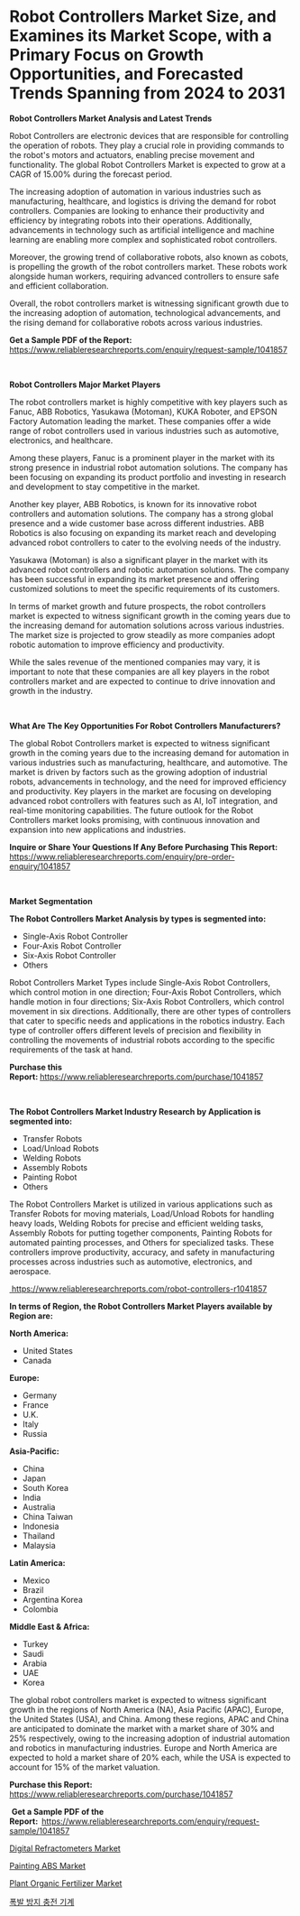 <p><h1>Robot Controllers Market Size, and Examines its Market Scope, with a Primary Focus on Growth Opportunities, and Forecasted Trends Spanning from 2024 to 2031</h1></p><p><strong>Robot Controllers Market Analysis and Latest Trends</strong></p>
<p><p>Robot Controllers are electronic devices that are responsible for controlling the operation of robots. They play a crucial role in providing commands to the robot's motors and actuators, enabling precise movement and functionality. The global Robot Controllers Market is expected to grow at a CAGR of 15.00% during the forecast period.</p><p>The increasing adoption of automation in various industries such as manufacturing, healthcare, and logistics is driving the demand for robot controllers. Companies are looking to enhance their productivity and efficiency by integrating robots into their operations. Additionally, advancements in technology such as artificial intelligence and machine learning are enabling more complex and sophisticated robot controllers.</p><p>Moreover, the growing trend of collaborative robots, also known as cobots, is propelling the growth of the robot controllers market. These robots work alongside human workers, requiring advanced controllers to ensure safe and efficient collaboration.</p><p>Overall, the robot controllers market is witnessing significant growth due to the increasing adoption of automation, technological advancements, and the rising demand for collaborative robots across various industries.</p></p>
<p><strong>Get a Sample PDF of the Report:&nbsp;</strong> <a href="https://www.reliableresearchreports.com/enquiry/request-sample/1041857">https://www.reliableresearchreports.com/enquiry/request-sample/1041857</a></p>
<p>&nbsp;</p>
<p><strong>Robot Controllers Major Market Players</strong></p>
<p><p>The robot controllers market is highly competitive with key players such as Fanuc, ABB Robotics, Yasukawa (Motoman), KUKA Roboter, and EPSON Factory Automation leading the market. These companies offer a wide range of robot controllers used in various industries such as automotive, electronics, and healthcare.</p><p>Among these players, Fanuc is a prominent player in the market with its strong presence in industrial robot automation solutions. The company has been focusing on expanding its product portfolio and investing in research and development to stay competitive in the market.</p><p>Another key player, ABB Robotics, is known for its innovative robot controllers and automation solutions. The company has a strong global presence and a wide customer base across different industries. ABB Robotics is also focusing on expanding its market reach and developing advanced robot controllers to cater to the evolving needs of the industry.</p><p>Yasukawa (Motoman) is also a significant player in the market with its advanced robot controllers and robotic automation solutions. The company has been successful in expanding its market presence and offering customized solutions to meet the specific requirements of its customers.</p><p>In terms of market growth and future prospects, the robot controllers market is expected to witness significant growth in the coming years due to the increasing demand for automation solutions across various industries. The market size is projected to grow steadily as more companies adopt robotic automation to improve efficiency and productivity.</p><p>While the sales revenue of the mentioned companies may vary, it is important to note that these companies are all key players in the robot controllers market and are expected to continue to drive innovation and growth in the industry.</p></p>
<p>&nbsp;</p>
<p><strong>What Are The Key Opportunities For Robot Controllers Manufacturers?</strong></p>
<p><p>The global Robot Controllers market is expected to witness significant growth in the coming years due to the increasing demand for automation in various industries such as manufacturing, healthcare, and automotive. The market is driven by factors such as the growing adoption of industrial robots, advancements in technology, and the need for improved efficiency and productivity. Key players in the market are focusing on developing advanced robot controllers with features such as AI, IoT integration, and real-time monitoring capabilities. The future outlook for the Robot Controllers market looks promising, with continuous innovation and expansion into new applications and industries.</p></p>
<p><strong>Inquire or Share Your Questions If Any Before Purchasing This Report:</strong> <a href="https://www.reliableresearchreports.com/enquiry/pre-order-enquiry/1041857">https://www.reliableresearchreports.com/enquiry/pre-order-enquiry/1041857</a></p>
<p>&nbsp;</p>
<p><strong>Market Segmentation</strong></p>
<p><strong>The Robot Controllers Market Analysis by types is segmented into:</strong></p>
<p><ul><li>Single-Axis Robot Controller</li><li>Four-Axis Robot Controller</li><li>Six-Axis Robot Controller</li><li>Others</li></ul></p>
<p><p>Robot Controllers Market Types include Single-Axis Robot Controllers, which control motion in one direction; Four-Axis Robot Controllers, which handle motion in four directions; Six-Axis Robot Controllers, which control movement in six directions. Additionally, there are other types of controllers that cater to specific needs and applications in the robotics industry. Each type of controller offers different levels of precision and flexibility in controlling the movements of industrial robots according to the specific requirements of the task at hand.</p></p>
<p><strong>Purchase this Report:&nbsp;</strong><a href="https://www.reliableresearchreports.com/purchase/1041857">https://www.reliableresearchreports.com/purchase/1041857</a></p>
<p>&nbsp;</p>
<p><strong>The Robot Controllers Market Industry Research by Application is segmented into:</strong></p>
<p><ul><li>Transfer Robots</li><li>Load/Unload Robots</li><li>Welding Robots</li><li>Assembly Robots</li><li>Painting Robot</li><li>Others</li></ul></p>
<p><p>The Robot Controllers Market is utilized in various applications such as Transfer Robots for moving materials, Load/Unload Robots for handling heavy loads, Welding Robots for precise and efficient welding tasks, Assembly Robots for putting together components, Painting Robots for automated painting processes, and Others for specialized tasks. These controllers improve productivity, accuracy, and safety in manufacturing processes across industries such as automotive, electronics, and aerospace.</p></p>
<p><a href="https://www.reliableresearchreports.com/robot-controllers-r1041857">&nbsp;https://www.reliableresearchreports.com/robot-controllers-r1041857</a></p>
<p><strong>In terms of Region, the Robot Controllers Market Players available by Region are:</strong></p>
<p>
    <p> <strong> North America: </strong>
        <ul>
            <li>United States</li>
            <li>Canada</li>
        </ul>
        </p> 
    <p> <strong> Europe: </strong>
        <ul>
            <li>Germany</li>
            <li>France</li>
            <li>U.K.</li>
            <li>Italy</li>
            <li>Russia</li>
        </ul>
        </p> 
    <p> <strong> Asia-Pacific: </strong>
        <ul>
            <li>China</li>
            <li>Japan</li>
            <li>South Korea</li>
            <li>India</li>
            <li>Australia</li>
            <li>China Taiwan</li>
            <li>Indonesia</li>
            <li>Thailand</li>
            <li>Malaysia</li>
        </ul>
        </p> 
    <p> <strong> Latin America: </strong>
        <ul>
            <li>Mexico</li>
            <li>Brazil</li>
            <li>Argentina Korea</li>
            <li>Colombia</li>
        </ul>
        </p> 
    <p> <strong> Middle East & Africa: </strong>
        <ul>
            <li>Turkey</li>
            <li>Saudi</li>
            <li>Arabia</li>
            <li>UAE</li>
            <li>Korea</li>
        </ul>
    </p>
    </p>
<p><p>The global robot controllers market is expected to witness significant growth in the regions of North America (NA), Asia Pacific (APAC), Europe, the United States (USA), and China. Among these regions, APAC and China are anticipated to dominate the market with a market share of 30% and 25% respectively, owing to the increasing adoption of industrial automation and robotics in manufacturing industries. Europe and North America are expected to hold a market share of 20% each, while the USA is expected to account for 15% of the market valuation.</p></p>
<p><strong>Purchase this Report: </strong><a href="https://www.reliableresearchreports.com/purchase/1041857">https://www.reliableresearchreports.com/purchase/1041857</a></p>
<p>&nbsp;<strong>Get a Sample PDF of the Report:&nbsp;&nbsp;</strong><a href="https://www.reliableresearchreports.com/enquiry/request-sample/1041857">https://www.reliableresearchreports.com/enquiry/request-sample/1041857</a></p>
<p><strong></strong></p>
<p><p><a href="https://github.com/ChiragRp1/Market-Research-Report-List-4/blob/main/digital-refractometers-market.md">Digital Refractometers Market</a></p><p><a href="https://www.linkedin.com/pulse/painting-abs-market-size-growth-outlook-from-2024-2031-projecting-spzse?trackingId=S9WNBGOQwkQJEH6nnIhULQ%3D%3D">Painting ABS Market</a></p><p><a href="https://www.linkedin.com/pulse/plant-organic-fertilizer-market-research-report-reveals-sayue?trackingId=QH7pwq%2F2AZ6YNSKRqI7KNA%3D%3D">Plant Organic Fertilizer Market</a></p><p><a href="https://medium.com/@bobbykihnyt57786/%ED%8F%AD%EB%B0%9C-%EB%B0%A9%EC%A7%80-%EC%B6%A9%EC%A0%84%EA%B8%B0-%EC%8B%9C%EC%9E%A5-%EB%B6%84%EC%84%9D-%EB%B0%8F-2024%EB%85%84%EB%B6%80%ED%84%B0-2031%EB%85%84%EA%B9%8C%EC%A7%80-%EC%98%88%EC%B8%A1%EB%90%9C-%ED%81%AC%EA%B8%B0-5b7f2999df14">폭발 방지 충전 기계</a></p></p>
